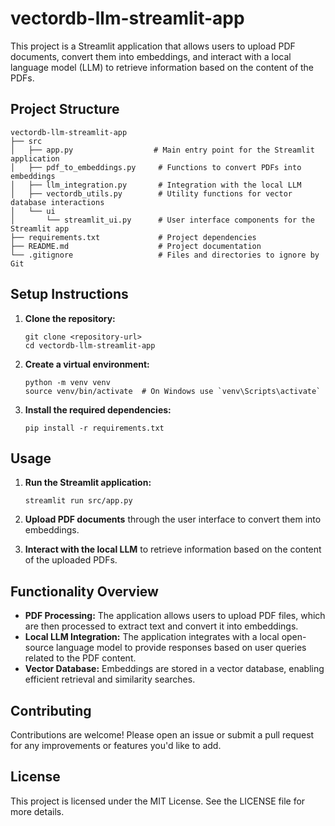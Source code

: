 # vectordb-llm-streamlit-app

This project is a Streamlit application that allows users to upload PDF documents, convert them into embeddings, and interact with a local language model (LLM) to retrieve information based on the content of the PDFs.

## Project Structure

```
vectordb-llm-streamlit-app
├── src
│   ├── app.py                  # Main entry point for the Streamlit application
│   ├── pdf_to_embeddings.py     # Functions to convert PDFs into embeddings
│   ├── llm_integration.py       # Integration with the local LLM
│   ├── vectordb_utils.py        # Utility functions for vector database interactions
│   └── ui
│       └── streamlit_ui.py      # User interface components for the Streamlit app
├── requirements.txt             # Project dependencies
├── README.md                    # Project documentation
└── .gitignore                   # Files and directories to ignore by Git
```

## Setup Instructions

1. **Clone the repository:**
   ```
   git clone <repository-url>
   cd vectordb-llm-streamlit-app
   ```

2. **Create a virtual environment:**
   ```
   python -m venv venv
   source venv/bin/activate  # On Windows use `venv\Scripts\activate`
   ```

3. **Install the required dependencies:**
   ```
   pip install -r requirements.txt
   ```

## Usage

1. **Run the Streamlit application:**
   ```
   streamlit run src/app.py
   ```

2. **Upload PDF documents** through the user interface to convert them into embeddings.

3. **Interact with the local LLM** to retrieve information based on the content of the uploaded PDFs.

## Functionality Overview

- **PDF Processing:** The application allows users to upload PDF files, which are then processed to extract text and convert it into embeddings.
- **Local LLM Integration:** The application integrates with a local open-source language model to provide responses based on user queries related to the PDF content.
- **Vector Database:** Embeddings are stored in a vector database, enabling efficient retrieval and similarity searches.

## Contributing

Contributions are welcome! Please open an issue or submit a pull request for any improvements or features you'd like to add.

## License

This project is licensed under the MIT License. See the LICENSE file for more details.